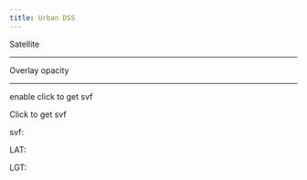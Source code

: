 ```yaml
---
title: Urban DSS
---
```

Satellite

---

Overlay opacity

---

enable click to get svf

Click to get svf

svf:

LAT:

LGT: